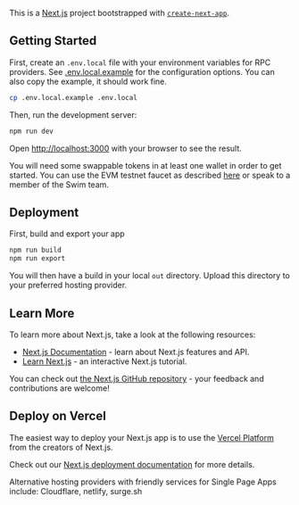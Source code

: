 This is a [Next.js](https://nextjs.org/) project bootstrapped with [`create-next-app`](https://github.com/vercel/next.js/tree/canary/packages/create-next-app).

## Getting Started

First, create an `.env.local` file with your environment variables for RPC providers. See [.env.local.example](./.env.local.example) for the configuration options. You can also copy the example, it should work fine.

```bash
cp .env.local.example .env.local
```

Then, run the development server:

```bash
npm run dev
```

Open [http://localhost:3000](http://localhost:3000) with your browser to see the result.

You will need some swappable tokens in at least one wallet in order to get started. You can use the EVM testnet faucet as described [here](../README.md) or speak to a member of the Swim team.

## Deployment

First, build and export your app

```bash
npm run build
npm run export
```

You will then have a build in your local `out` directory. Upload this directory to your preferred hosting provider.

## Learn More

To learn more about Next.js, take a look at the following resources:

-   [Next.js Documentation](https://nextjs.org/docs) - learn about Next.js features and API.
-   [Learn Next.js](https://nextjs.org/learn) - an interactive Next.js tutorial.

You can check out [the Next.js GitHub repository](https://github.com/vercel/next.js/) - your feedback and contributions are welcome!

## Deploy on Vercel

The easiest way to deploy your Next.js app is to use the [Vercel Platform](https://vercel.com/new?utm_medium=default-template&filter=next.js&utm_source=create-next-app&utm_campaign=create-next-app-readme) from the creators of Next.js.

Check out our [Next.js deployment documentation](https://nextjs.org/docs/deployment) for more details.

Alternative hosting providers with friendly services for Single Page Apps include: Cloudflare, netlify, surge.sh
